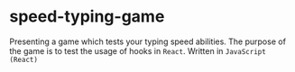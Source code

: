 # speed-typing-game
Presenting a game which tests your typing speed abilities. 
The purpose of the game is to test the usage of hooks in `React`.
Written in `JavaScript (React)`
